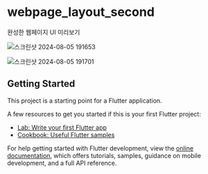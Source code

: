 # webpage_layout_second

완성한 웹페이지 UI 미리보기

![스크린샷 2024-08-05 191653](https://github.com/user-attachments/assets/a42d9382-2c56-423c-85a3-b5af4589bc24)

![스크린샷 2024-08-05 191701](https://github.com/user-attachments/assets/af8f7a3d-e7fe-455e-bbdf-1972c09a212c)

## Getting Started

This project is a starting point for a Flutter application.

A few resources to get you started if this is your first Flutter project:

- [Lab: Write your first Flutter app](https://docs.flutter.dev/get-started/codelab)
- [Cookbook: Useful Flutter samples](https://docs.flutter.dev/cookbook)

For help getting started with Flutter development, view the
[online documentation](https://docs.flutter.dev/), which offers tutorials,
samples, guidance on mobile development, and a full API reference.
